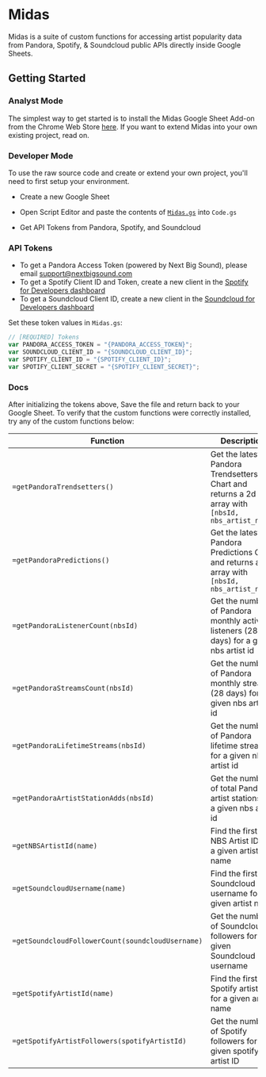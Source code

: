 # Midas

Midas is a suite of custom functions for accessing artist popularity data from Pandora, Spotify, & Soundcloud public APIs directly inside Google Sheets.

## Getting Started

### Analyst Mode

The simplest way to get started is to install the Midas Google Sheet Add-on from the Chrome Web Store [here](https://chrome.google.com/webstore/detail/midas/lidofomciddoicapheahmbnjmoajogjj). If you want to extend Midas into your own existing project, read on.

### Developer Mode

To use the raw source code and create or extend your own project, you'll need to first setup your environment.

- Create a new Google Sheet
- Open Script Editor and paste the contents of [`Midas.gs`](https://github.com/samirrayani/midas/blob/master/Midas.js) into `Code.gs`

- Get API Tokens from Pandora, Spotify, and Soundcloud

### API Tokens

- To get a Pandora Access Token (powered by Next Big Sound), please email support@nextbigsound.com
- To get a Spotify Client ID and Token, create a new client in the [Spotify for Developers dashboard](https://developer.spotify.com/dashboard/applications)
- To get a Soundcloud Client ID, create a new client in the [Soundcloud for Developers dashboard](https://soundcloud.com/you/apps)

Set these token values in `Midas.gs`:

```javascript
// [REQUIRED] Tokens
var PANDORA_ACCESS_TOKEN = "{PANDORA_ACCESS_TOKEN}";
var SOUNDCLOUD_CLIENT_ID = "{SOUNDCLOUD_CLIENT_ID}";
var SPOTIFY_CLIENT_ID = "{SPOTIFY_CLIENT_ID}";
var SPOTIFY_CLIENT_SECRET = "{SPOTIFY_CLIENT_SECRET}";
```

### Docs
After initializing the tokens above, Save the file and return back to your Google Sheet. To verify that the custom functions were correctly installed, try any of the custom functions below:


|Function|Description|
|--- |--- |
|`=getPandoraTrendsetters()`|Get the latest Pandora Trendsetters Chart and returns a 2d array with `[nbsId, nbs_artist_name]`|
|`=getPandoraPredictions()`|Get the latest Pandora Predictions Chart and returns a 2d array with `[nbsId, nbs_artist_name]`|
|`=getPandoraListenerCount(nbsId)`|Get the number of Pandora monthly active listeners (28 days) for a given nbs artist id|
|`=getPandoraStreamsCount(nbsId)`|Get the number of Pandora monthly streams (28 days) for a given nbs artist id|
|`=getPandoraLifetimeStreams(nbsId)`|Get the number of Pandora lifetime streams for a given nbs artist id|
|`=getPandoraArtistStationAdds(nbsId)`|Get the number of total Pandora artist stations for a given nbs artist id|
|`=getNBSArtistId(name)`|Find the first NBS Artist ID for a given artist name|
|`=getSoundcloudUsername(name)`|Find the first Soundcloud username for a given artist name|
|`=getSoundcloudFollowerCount(soundcloudUsername)`|Get the number of Soundcloud followers for a given Soundcloud username|
|`=getSpotifyArtistId(name)`|Find the first Spotify artistID for a given artist name|
|`=getSpotifyArtistFollowers(spotifyArtistId)`|Get the number of Spotify followers for a given spotify artist ID|
